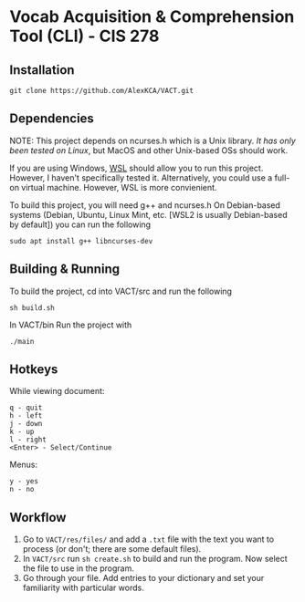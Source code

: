 # Vocab Acquisition & Comprehension Tool (CLI) - CIS 278

## Installation
```
git clone https://github.com/AlexKCA/VACT.git
```

## Dependencies
NOTE: This project depends on ncurses.h which is a Unix library. *It has only been tested on Linux*, but MacOS and other Unix-based OSs should work. 

If you are using Windows, [WSL](https://learn.microsoft.com/en-us/windows/wsl/install) should allow you to run this project. However, I haven't specifically tested it. Alternatively, you could use a full-on virtual machine. However, WSL is more convienient.

To build this project, you will need g++ and ncurses.h
On Debian-based systems (Debian, Ubuntu, Linux Mint, etc. [WSL2 is usually Debian-based by default]) you can run the following
```
sudo apt install g++ libncurses-dev
```

## Building & Running
To build the project, cd into VACT/src and run the following

```sh build.sh```

In VACT/bin Run the project with

```./main```


## Hotkeys
While viewing document:
```
q - quit
h - left
j - down
k - up
l - right
<Enter> - Select/Continue
```

Menus:
```
y - yes
n - no
```
## Workflow
1. Go to ```VACT/res/files/``` and add a ```.txt``` file with the text you want to process (or don't; there are some default files).
2. In ```VACT/src``` run ```sh create.sh``` to build and run the program. Now select the file to use in the program.
3. Go through your file. Add entries to your dictionary and set your familiarity with particular words.
